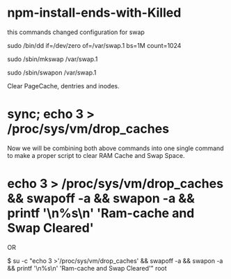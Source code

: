 # npm-install-ends-with-Killed

this commands changed configuration for swap


  sudo /bin/dd if=/dev/zero of=/var/swap.1 bs=1M count=1024
  
  sudo /sbin/mkswap /var/swap.1
  
  sudo /sbin/swapon /var/swap.1
  
  


Clear PageCache, dentries and inodes.


# sync; echo 3 > /proc/sys/vm/drop_caches 


Now we will be combining both above commands into one single command to make a proper script to clear RAM Cache and Swap Space.

# echo 3 > /proc/sys/vm/drop_caches && swapoff -a && swapon -a && printf '\n%s\n' 'Ram-cache and Swap Cleared'

OR

$ su -c "echo 3 >'/proc/sys/vm/drop_caches' && swapoff -a && swapon -a && printf '\n%s\n' 'Ram-cache and Swap Cleared'" root
